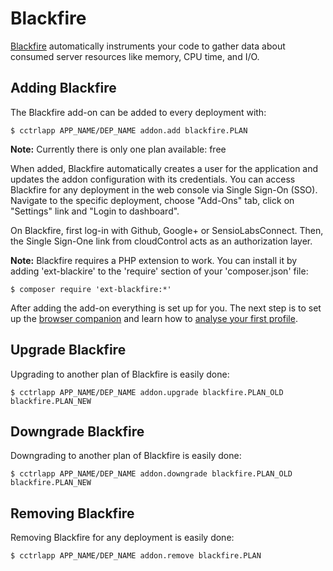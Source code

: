 # Blackfire

[Blackfire](https://blackfire.io) automatically instruments your code to gather data about consumed server resources like memory, CPU time, and I/O.

## Adding Blackfire

The Blackfire add-on can be added to every deployment with:

~~~
$ cctrlapp APP_NAME/DEP_NAME addon.add blackfire.PLAN
~~~

**Note:** Currently there is only one plan available: free

When added, Blackfire automatically creates a user for the application and updates the addon configuration with its credentials.
You can access Blackfire for any deployment in the web console via Single Sign-On (SSO).
Navigate to the specific deployment, choose "Add-Ons" tab, click on "Settings" link and "Login to dashboard".

On Blackfire, first log-in with Github, Google+ or SensioLabsConnect. Then, the Single Sign-One link from cloudControl acts as an authorization layer.

**Note:** Blackfire requires a PHP extension to work. You can install it by adding 'ext-blackire' to the 'require' section of your 'composer.json' file:

~~~
$ composer require 'ext-blackfire:*'
~~~

After adding the add-on everything is set up for you. The next step is to set up the [browser companion](https://blackfire.io/doc/web-page) and learn how to [analyse your first profile](https://blackfire.io/doc/first-profile).

## Upgrade Blackfire

Upgrading to another plan of Blackfire is easily done:

~~~
$ cctrlapp APP_NAME/DEP_NAME addon.upgrade blackfire.PLAN_OLD blackfire.PLAN_NEW 
~~~

## Downgrade Blackfire

Downgrading to another plan of Blackfire is easily done:

~~~
$ cctrlapp APP_NAME/DEP_NAME addon.downgrade blackfire.PLAN_OLD blackfire.PLAN_NEW 
~~~

## Removing Blackfire

Removing Blackfire for any deployment is easily done:

~~~
$ cctrlapp APP_NAME/DEP_NAME addon.remove blackfire.PLAN
~~~

